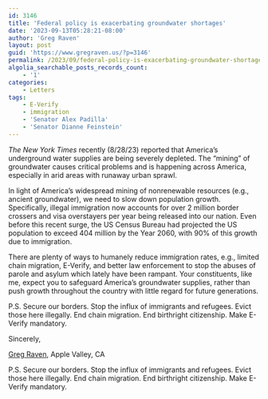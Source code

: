 ```yaml
---
id: 3146
title: 'Federal policy is exacerbating groundwater shortages'
date: '2023-09-13T05:28:21-08:00'
author: 'Greg Raven'
layout: post
guid: 'https://www.gregraven.us/?p=3146'
permalink: /2023/09/federal-policy-is-exacerbating-groundwater-shortages/
algolia_searchable_posts_records_count:
    - '1'
categories:
    - Letters
tags:
    - E-Verify
    - immigration
    - 'Senator Alex Padilla'
    - 'Senator Dianne Feinstein'
---
```


*The New York Times* recently (8/28/23) reported that America’s underground water supplies are being severely depleted. The “mining” of groundwater causes critical problems and is happening across America, especially in arid areas with runaway urban sprawl.

In light of America’s widespread mining of nonrenewable resources (e.g., ancient groundwater), we need to slow down population growth. Specifically, illegal immigration now accounts for over 2 million border crossers and visa overstayers per year being released into our nation. Even before this recent surge, the US Census Bureau had projected the US population to exceed 404 million by the Year 2060, with 90% of this growth due to immigration.

There are plenty of ways to humanely reduce immigration rates, e.g., limited chain migration, E-Verify, and better law enforcement to stop the abuses of parole and asylum which lately have been rampant. Your constituents, like me, expect you to safeguard America’s groundwater supplies, rather than push growth throughout the country with little regard for future generations.

P.S. Secure our borders. Stop the influx of immigrants and refugees. Evict those here illegally. End chain migration. End birthright citizenship. Make E-Verify mandatory.

Sincerely,

[Greg Raven](https://www.gregraven.org/), Apple Valley, CA

P.S. Secure our borders. Stop the influx of immigrants and refugees. Evict those here illegally. End chain migration. End birthright citizenship. Make E-Verify mandatory.